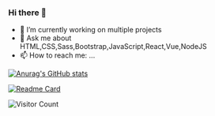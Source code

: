 ### Hi there 👋
- 🔭 I’m currently working on multiple projects
- 💬 Ask me about HTML,CSS,Sass,Bootstrap,JavaScript,React,Vue,NodeJS
- 📫 How to reach me: ...

[![Anurag's GitHub stats](https://github-readme-stats.vercel.app/api?username=enes-dev&show_icons=true&theme=radical)](https://github.com/anuraghazra/github-readme-stats)




[![Readme Card](https://github-readme-stats.vercel.app/api/pin/?username=enes-dev&repo=Go-port-scanner)](https://github.com/enes-dev/vue-todo)

![Visitor Count](https://profile-counter.glitch.me/{enes-dev}/count.svg)
<!--
**enes-dev/enes-dev** is a ✨ _special_ ✨ repository because its `README.md` (this file) appears on your GitHub profile.

Here are some ideas to get you started:

- 🔭 I’m currently working on ...
- 🌱 I’m currently learning ...
- 👯 I’m looking to collaborate on ...
- 🤔 I’m looking for help with ...
- 💬 Ask me about ...
- 📫 How to reach me: ...
- 😄 Pronouns: ...
- ⚡ Fun fact: ...
-->
